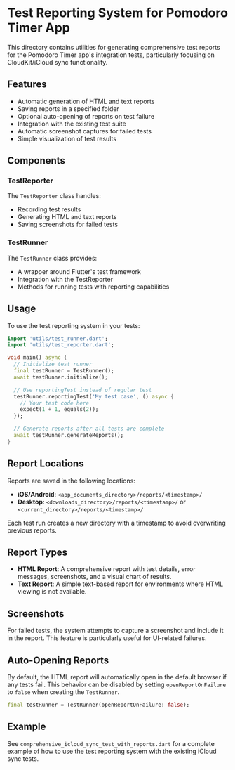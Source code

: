# Test Reporting System for Pomodoro Timer App

This directory contains utilities for generating comprehensive test reports for the Pomodoro Timer app's integration tests, particularly focusing on CloudKit/iCloud sync functionality.

## Features

- Automatic generation of HTML and text reports
- Saving reports in a specified folder
- Optional auto-opening of reports on test failure
- Integration with the existing test suite
- Automatic screenshot captures for failed tests
- Simple visualization of test results

## Components

### TestReporter

The `TestReporter` class handles:
- Recording test results
- Generating HTML and text reports
- Saving screenshots for failed tests

### TestRunner

The `TestRunner` class provides:
- A wrapper around Flutter's test framework
- Integration with the TestReporter
- Methods for running tests with reporting capabilities

## Usage

To use the test reporting system in your tests:

```dart
import 'utils/test_runner.dart';
import 'utils/test_reporter.dart';

void main() async {
  // Initialize test runner
  final testRunner = TestRunner();
  await testRunner.initialize();

  // Use reportingTest instead of regular test
  testRunner.reportingTest('My test case', () async {
    // Your test code here
    expect(1 + 1, equals(2));
  });

  // Generate reports after all tests are complete
  await testRunner.generateReports();
}
```

## Report Locations

Reports are saved in the following locations:

- **iOS/Android**: `<app_documents_directory>/reports/<timestamp>/`
- **Desktop**: `<downloads_directory>/reports/<timestamp>/` or `<current_directory>/reports/<timestamp>/`

Each test run creates a new directory with a timestamp to avoid overwriting previous reports.

## Report Types

- **HTML Report**: A comprehensive report with test details, error messages, screenshots, and a visual chart of results.
- **Text Report**: A simple text-based report for environments where HTML viewing is not available.

## Screenshots

For failed tests, the system attempts to capture a screenshot and include it in the report. This feature is particularly useful for UI-related failures.

## Auto-Opening Reports

By default, the HTML report will automatically open in the default browser if any tests fail. This behavior can be disabled by setting `openReportOnFailure` to `false` when creating the `TestRunner`.

```dart
final testRunner = TestRunner(openReportOnFailure: false);
```

## Example

See `comprehensive_icloud_sync_test_with_reports.dart` for a complete example of how to use the test reporting system with the existing iCloud sync tests. 